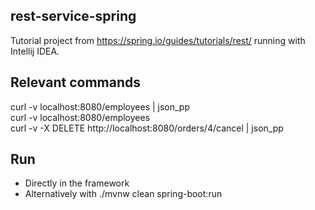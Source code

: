 ## rest-service-spring
Tutorial project from https://spring.io/guides/tutorials/rest/ running with Intellij IDEA.

## Relevant commands

curl -v localhost:8080/employees | json_pp  
curl -v localhost:8080/employees  
curl -v -X DELETE http://localhost:8080/orders/4/cancel | json_pp  

## Run
- Directly in the framework
- Alternatively with ./mvnw clean spring-boot:run    